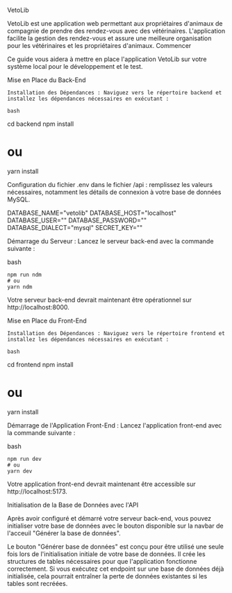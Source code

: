 VetoLib

VetoLib est une application web permettant aux propriétaires d'animaux de compagnie de prendre des rendez-vous avec des vétérinaires. L'application facilite la gestion des rendez-vous et assure une meilleure organisation pour les vétérinaires et les propriétaires d'animaux.
Commencer

Ce guide vous aidera à mettre en place l'application VetoLib sur votre système local pour le développement et le test.

Mise en Place du Back-End

    Installation des Dépendances : Naviguez vers le répertoire backend et installez les dépendances nécessaires en exécutant :

    bash
cd backend
npm install
# ou
yarn install

Configuration du fichier .env dans le fichier /api :  remplissez les valeurs nécessaires, notamment les détails de connexion à votre base de données MySQL.

DATABASE_NAME="vetolib"
DATABASE_HOST="localhost"
DATABASE_USER=""
DATABASE_PASSWORD=""
DATABASE_DIALECT="mysql"
SECRET_KEY=""

Démarrage du Serveur : Lancez le serveur back-end avec la commande suivante :

bash

    npm run ndm
    # ou
    yarn ndm

Votre serveur back-end devrait maintenant être opérationnel sur http://localhost:8000.

Mise en Place du Front-End

    Installation des Dépendances : Naviguez vers le répertoire frontend et installez les dépendances nécessaires en exécutant :

    bash
cd frontend
npm install
# ou
yarn install

Démarrage de l'Application Front-End : Lancez l'application front-end avec la commande suivante :

bash

    npm run dev
    # ou
    yarn dev

Votre application front-end devrait maintenant être accessible sur http://localhost:5173.


Initialisation de la Base de Données avec l'API

Après avoir configuré et démarré votre serveur back-end, vous pouvez initialiser votre base de données avec le bouton disponible sur la navbar de l'acceuil "Générer la base de données".


Le bouton "Générer base de données" est conçu pour être utilisé une seule fois lors de l'initialisation initiale de votre base de données. Il crée les structures de tables nécessaires pour que l'application fonctionne correctement. Si vous exécutez cet endpoint sur une base de données déjà initialisée, cela pourrait entraîner la perte de données existantes si les tables sont recréées. 

